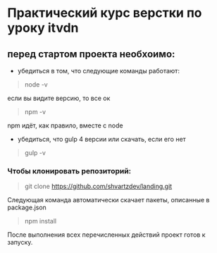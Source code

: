 # Практический курс верстки по уроку itvdn
## перед стартом проекта необхоимо:

* убедиться в том, что следующие команды работают: 

> node -v

если вы видите версию, то все ок

> npm -v

npm идёт, как правило, вместе с node 

* убедиться, что gulp 4 версии или скачать, если его нет

> gulp -v

### Чтобы клонировать репозиторий: 

> git clone https://github.com/shvartzdev/landing.git

Следующая команда автоматически скачает пакеты, описанные в package.json

> npm install

После выполнения всех перечисленных действий проект готов к запуску.
